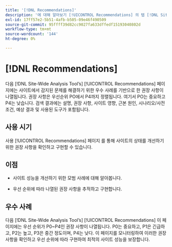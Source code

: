 ```yaml
---
title: '[!DNL Recommendations]'
description: '에 대해 알아보기 [!UICONTROL Recommendations] 의 탭 [!DNL Site-Wide Analysis Tool]: 사용 시점, 이점 및 모범 사례입니다.'
exl-id: 17ff57e2-5b51-4afb-b505-09e46f490509
source-git-commit: 95ffff39d82cc9027fa633dffedf15193040802d
workflow-type: tm+mt
source-wordcount: '144'
ht-degree: 0%

---
```


# [!DNL Recommendations]

다음 [!DNL Site-Wide Analysis Tool’s] [!UICONTROL Recommendations] 페이지에는 사이트에서 감지된 문제를 해결하기 위한 우수 사례를 기반으로 한 권장 사항이 나열됩니다. 권장 사항은 우선순위 PO에서 P4까지 정렬됩니다. 여기서 PO는 중요하고 P4는 낮습니다. 검색 결과에는 설명, 권장 사항, 사이트 영향, 근본 원인, 시나리오/사전 조건, 예상 결과 및 사용된 도구가 포함됩니다.

## 사용 시기

사용 [!UICONTROL Recommendations] 페이지 를 통해 사이트의 상태를 개선하기 위한 권장 사항을 확인하고 구현할 수 있습니다.

## 이점

* 사이트 성능을 개선하기 위한 모범 사례에 대해 알아봅니다.

* 우선 순위에 따라 나열된 권장 사항을 추적하고 구현합니다.

## 우수 사례

다음 [!DNL Site-Wide Analysis Tool’s] [!UICONTROL Recommendations] 이 페이지에는 우선 순위가 P0~P4인 권장 사항이 나열됩니다. P0는 중요하고, P1은 긴급하고, P2는 높고, P3은 중간 정도이며, P4는 낮다. 이 페이지를 모니터링하여 이러한 권장 사항을 확인하고 우선 순위에 따라 구현하여 최적의 사이트 성능을 보장합니다.
